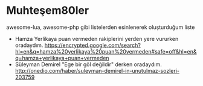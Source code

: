 # Muhteşem80ler
awesome-lua, awesome-php gibi listelerden esinlenerek oluşturduğum liste
- Hamza Yerlikaya puan vermeden rakiplerini yerden yere vururken oradaydım. https://encrypted.google.com/search?hl=en&q=hamza%20yerlikaya%20puan%20vermeden#safe=off&hl=en&q=hamza+yerlikaya+puan+vermeden
- Süleyman Demirel "Ege bir göl değildir" derken oradaydım. http://onedio.com/haber/suleyman-demirel-in-unutulmaz-sozleri-203759
